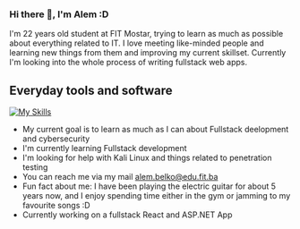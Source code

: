 ### Hi there 👋, I'm Alem :D

I'm 22 years old student at FIT Mostar, trying to learn as much as possible about everything related to IT. I love meeting like-minded people and learning new things from them and improving my current skillset. Currently I'm looking into the whole process of writing fullstack web apps.

## Everyday tools and software
[![My Skills](https://skillicons.dev/icons?i=js,html,css,arduino,bootstrap,cs,cpp,debian,dotnet,figma,git,github,kali,linux,mysql,obsidian,ps,py,pycharm,react,visualstudio,vscode,vite)](https://skillicons.dev)

* My current goal is to learn as much as I can about Fullstack deelopment and cybersecurity
* I'm currently learning Fullstack development
* I'm looking for help with Kali Linux and things related to penetration testing
* You can reach me via my mail alem.belko@edu.fit.ba
* Fun fact about me: I have been playing the electric guitar for about 5 years now, and I enjoy spending time either in the gym or jamming to my favourite songs :D
* Currently working on a fullstack React and ASP.NET App
